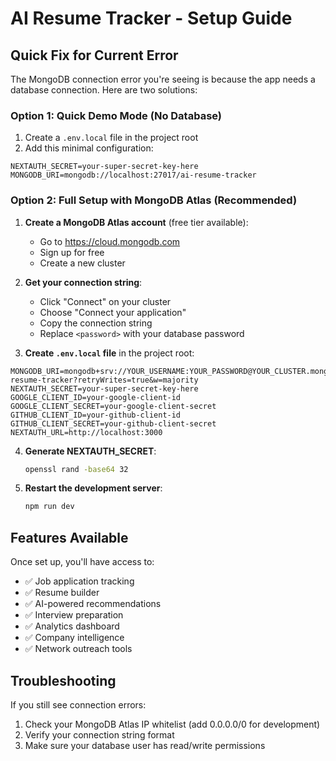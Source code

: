 # AI Resume Tracker - Setup Guide

## Quick Fix for Current Error

The MongoDB connection error you're seeing is because the app needs a database connection. Here are two solutions:

### Option 1: Quick Demo Mode (No Database)
1. Create a `.env.local` file in the project root
2. Add this minimal configuration:
```
NEXTAUTH_SECRET=your-super-secret-key-here
MONGODB_URI=mongodb://localhost:27017/ai-resume-tracker
```

### Option 2: Full Setup with MongoDB Atlas (Recommended)

1. **Create a MongoDB Atlas account** (free tier available):
   - Go to https://cloud.mongodb.com
   - Sign up for free
   - Create a new cluster

2. **Get your connection string**:
   - Click "Connect" on your cluster
   - Choose "Connect your application"
   - Copy the connection string
   - Replace `<password>` with your database password

3. **Create `.env.local` file** in the project root:
```
MONGODB_URI=mongodb+srv://YOUR_USERNAME:YOUR_PASSWORD@YOUR_CLUSTER.mongodb.net/ai-resume-tracker?retryWrites=true&w=majority
NEXTAUTH_SECRET=your-super-secret-key-here
GOOGLE_CLIENT_ID=your-google-client-id
GOOGLE_CLIENT_SECRET=your-google-client-secret
GITHUB_CLIENT_ID=your-github-client-id
GITHUB_CLIENT_SECRET=your-github-client-secret
NEXTAUTH_URL=http://localhost:3000
```

4. **Generate NEXTAUTH_SECRET**:
   ```bash
   openssl rand -base64 32
   ```

5. **Restart the development server**:
   ```bash
   npm run dev
   ```

## Features Available

Once set up, you'll have access to:
- ✅ Job application tracking
- ✅ Resume builder
- ✅ AI-powered recommendations
- ✅ Interview preparation
- ✅ Analytics dashboard
- ✅ Company intelligence
- ✅ Network outreach tools

## Troubleshooting

If you still see connection errors:
1. Check your MongoDB Atlas IP whitelist (add 0.0.0.0/0 for development)
2. Verify your connection string format
3. Make sure your database user has read/write permissions
